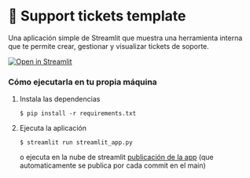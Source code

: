 # 🎫 Support tickets template

Una aplicación simple de Streamlit que muestra una herramienta interna que te permite crear, gestionar y visualizar tickets de soporte. 

[![Open in Streamlit](https://static.streamlit.io/badges/streamlit_badge_black_white.svg)](https://support-tickets-template.streamlit.app/)

### Cómo ejecutarla en tu propia máquina

1. Instala las dependencias

   ```
   $ pip install -r requirements.txt
   ```

2. Ejecuta la aplicación

   ```
   $ streamlit run streamlit_app.py
   ```
   o ejecuta en la nube de streamlit [publicación de la app](https://ticket-classifier.streamlit.app/) (que automaticamente se publica por cada commit en el main)
